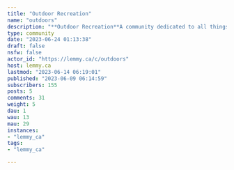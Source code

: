 ```yaml
---
title: "Outdoor Recreation" 
name: "outdoors"
description: "**Outdoor Recreation**A community dedicated to all things outdoors. Hiking, backpacking, cycling, camping, gardening, walking, any discussions surrounding outdoor activities you can think of are welcome here! Write properly, behave politely, encourage a respectful community, and most importantly, GO OUTSIDE!!If you like it here, please donate to support the upkeep of Lemmy.ca at:  https://liberapay.com/lemmy.ca/https://opencollective.com/lemmy-ca"
type: community
date: "2023-06-24 01:13:38"
draft: false
nsfw: false
actor_id: "https://lemmy.ca/c/outdoors"
host: lemmy.ca
lastmod: "2023-06-14 06:19:01"
published: "2023-06-09 06:14:59"
subscribers: 155
posts: 5
comments: 31
weight: 5
dau: 1
wau: 13
mau: 29
instances:
- "lemmy_ca"
tags: 
- "lemmy_ca"

---
```

